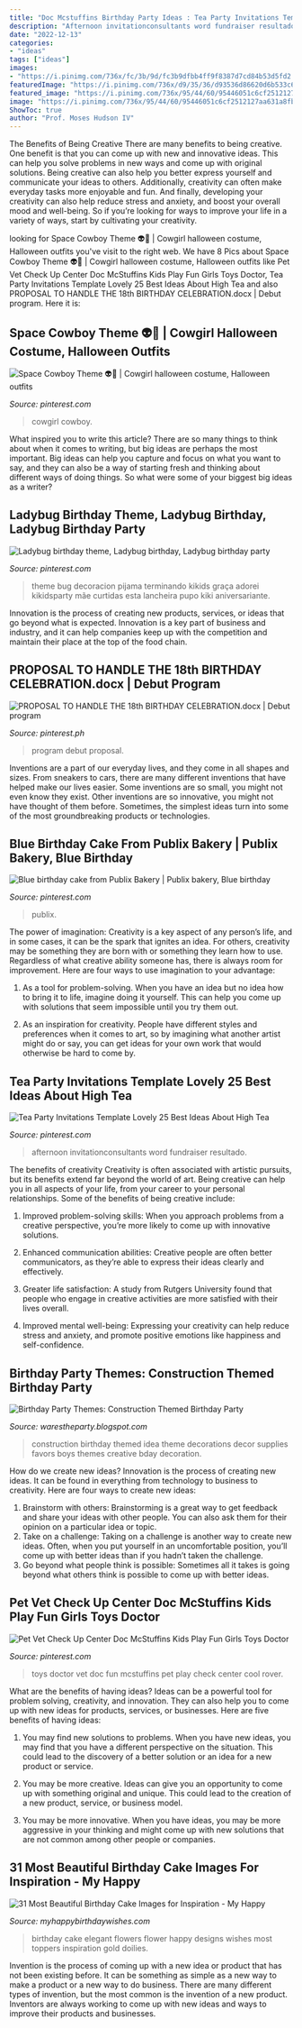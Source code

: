```yaml
---
title: "Doc Mcstuffins Birthday Party Ideas : Tea Party Invitations Template Lovely 25 Best Ideas About High Tea"
description: "Afternoon invitationconsultants word fundraiser resultado"
date: "2022-12-13"
categories:
- "ideas"
tags: ["ideas"]
images:
- "https://i.pinimg.com/736x/fc/3b/9d/fc3b9dfbb4ff9f8387d7cd84b53d5fd2.jpg"
featuredImage: "https://i.pinimg.com/736x/d9/35/36/d93536d86620d6b533c69d40476de0b2.jpg"
featured_image: "https://i.pinimg.com/736x/95/44/60/95446051c6cf2512127aa631a8fb9d7b.jpg"
image: "https://i.pinimg.com/736x/95/44/60/95446051c6cf2512127aa631a8fb9d7b.jpg"
ShowToc: true
author: "Prof. Moses Hudson IV"
---
```



The Benefits of Being Creative
There are many benefits to being creative. One benefit is that you can come up with new and innovative ideas. This can help you solve problems in new ways and come up with original solutions. Being creative can also help you better express yourself and communicate your ideas to others. Additionally, creativity can often make everyday tasks more enjoyable and fun. And finally, developing your creativity can also help reduce stress and anxiety, and boost your overall mood and well-being. So if you’re looking for ways to improve your life in a variety of ways, start by cultivating your creativity.

	

		
looking for Space Cowboy Theme 👽🤠 | Cowgirl halloween costume, Halloween outfits you've visit to the right web. We have 8 Pics about Space Cowboy Theme 👽🤠 | Cowgirl halloween costume, Halloween outfits like Pet Vet Check Up Center Doc McStuffins Kids Play Fun Girls Toys Doctor, Tea Party Invitations Template Lovely 25 Best Ideas About High Tea and also PROPOSAL TO HANDLE THE 18th BIRTHDAY CELEBRATION.docx | Debut program. Here it is:
		
    
## Space Cowboy Theme 👽🤠 | Cowgirl Halloween Costume, Halloween Outfits

<img loading=lazy src="https://i.pinimg.com/736x/fc/3b/9d/fc3b9dfbb4ff9f8387d7cd84b53d5fd2.jpg" onerror="this.onerror=null;this.src='https://tse4.mm.bing.net/th?id=OIP.3LxW6k3rUsmQ2Lvka-sbJQHaJf&amp;pid=15.1';" alt="Space Cowboy Theme 👽🤠 | Cowgirl halloween costume, Halloween outfits">

_Source: pinterest.com_

>cowgirl cowboy. 

	

What inspired you to write this article?
There are so many things to think about when it comes to writing, but big ideas are perhaps the most important. Big ideas can help you capture and focus on what you want to say, and they can also be a way of starting fresh and thinking about different ways of doing things. So what were some of your biggest big ideas as a writer?

    
## Ladybug Birthday Theme, Ladybug Birthday, Ladybug Birthday Party

<img loading=lazy src="https://i.pinimg.com/736x/df/0d/7a/df0d7ade9934a195dad0f6ce01415c28.jpg" onerror="this.onerror=null;this.src='https://tse4.mm.bing.net/th?id=OIP.w8rs5faU1mJrvEWtcE35RAHaJP&amp;pid=15.1';" alt="Ladybug birthday theme, Ladybug birthday, Ladybug birthday party">

_Source: pinterest.com_

>theme bug decoracion pijama terminando kikids graça adorei kikidsparty mãe curtidas esta lancheira pupo kiki aniversariante. 

	

Innovation is the process of creating new products, services, or ideas that go beyond what is expected. Innovation is a key part of business and industry, and it can help companies keep up with the competition and maintain their place at the top of the food chain.

    
## PROPOSAL TO HANDLE THE 18th BIRTHDAY CELEBRATION.docx | Debut Program

<img loading=lazy src="https://i.pinimg.com/736x/d9/35/36/d93536d86620d6b533c69d40476de0b2.jpg" onerror="this.onerror=null;this.src='https://tse3.mm.bing.net/th?id=OIP.rYHMR2C-TO2EUimiidDQsgAAAA&amp;pid=15.1';" alt="PROPOSAL TO HANDLE THE 18th BIRTHDAY CELEBRATION.docx | Debut program">

_Source: pinterest.ph_

>program debut proposal. 

	

Inventions are a part of our everyday lives, and they come in all shapes and sizes. From sneakers to cars, there are many different inventions that have helped make our lives easier. Some inventions are so small, you might not even know they exist. Other inventions are so innovative, you might not have thought of them before. Sometimes, the simplest ideas turn into some of the most groundbreaking products or technologies.

    
## Blue Birthday Cake From Publix Bakery | Publix Bakery, Blue Birthday

<img loading=lazy src="https://i.pinimg.com/originals/d1/f5/aa/d1f5aa2f5da30a08c478ba832889b33b.jpg" onerror="this.onerror=null;this.src='https://tse1.mm.bing.net/th?id=OIP.rRp1-a6qrXDGkTi9pmQ1pQHaNK&amp;pid=15.1';" alt="Blue birthday cake from Publix Bakery | Publix bakery, Blue birthday">

_Source: pinterest.com_

>publix. 

	

The power of imagination:
Creativity is a key aspect of any person’s life, and in some cases, it can be the spark that ignites an idea. For others, creativity may be something they are born with or something they learn how to use. Regardless of what creative ability someone has, there is always room for improvement. Here are four ways to use imagination to your advantage: 
1. As a tool for problem-solving. When you have an idea but no idea how to bring it to life, imagine doing it yourself. This can help you come up with solutions that seem impossible until you try them out.

2. As an inspiration for creativity. People have different styles and preferences when it comes to art, so by imagining what another artist might do or say, you can get ideas for your own work that would otherwise be hard to come by.

    
## Tea Party Invitations Template Lovely 25 Best Ideas About High Tea

<img loading=lazy src="https://i.pinimg.com/736x/33/e8/44/33e84482313f78f5113591b91ccaec77.jpg" onerror="this.onerror=null;this.src='https://tse4.mm.bing.net/th?id=OIP.4YzhtZPHaM2aF5p-5yZNEQHaLK&amp;pid=15.1';" alt="Tea Party Invitations Template Lovely 25 Best Ideas About High Tea">

_Source: pinterest.com_

>afternoon invitationconsultants word fundraiser resultado. 

	

The benefits of creativity
Creativity is often associated with artistic pursuits, but its benefits extend far beyond the world of art. Being creative can help you in all aspects of your life, from your career to your personal relationships.
Some of the benefits of being creative include:

1. Improved problem-solving skills: When you approach problems from a creative perspective, you’re more likely to come up with innovative solutions.

2. Enhanced communication abilities: Creative people are often better communicators, as they’re able to express their ideas clearly and effectively.

3. Greater life satisfaction: A study from Rutgers University found that people who engage in creative activities are more satisfied with their lives overall.

4. Improved mental well-being: Expressing your creativity can help reduce stress and anxiety, and promote positive emotions like happiness and self-confidence.

    
## Birthday Party Themes: Construction Themed Birthday Party

<img loading=lazy src="http://www.karaspartyideas.com/wp-content/uploads/2013/06/Construction-15.jpg" onerror="this.onerror=null;this.src='https://tse1.mm.bing.net/th?id=OIP.hdxQKcQX5iwET6_Itg98YgHaLG&amp;pid=15.1';" alt="Birthday Party Themes: Construction Themed Birthday Party">

_Source: warestheparty.blogspot.com_

>construction birthday themed idea theme decorations decor supplies favors boys themes creative bday decoration. 

	

How do we create new ideas?
Innovation is the process of creating new ideas. It can be found in everything from technology to business to creativity. Here are four ways to create new ideas:

1. Brainstorm with others: Brainstorming is a great way to get feedback and share your ideas with other people. You can also ask them for their opinion on a particular idea or topic.
2. Take on a challenge: Taking on a challenge is another way to create new ideas. Often, when you put yourself in an uncomfortable position, you’ll come up with better ideas than if you hadn’t taken the challenge.
3. Go beyond what people think is possible: Sometimes all it takes is going beyond what others think is possible to come up with better ideas.

    
## Pet Vet Check Up Center Doc McStuffins Kids Play Fun Girls Toys Doctor

<img loading=lazy src="https://i.pinimg.com/736x/95/44/60/95446051c6cf2512127aa631a8fb9d7b.jpg" onerror="this.onerror=null;this.src='https://tse1.mm.bing.net/th?id=OIP.H8Wi-t4lBbWiK2mRs6yxXwHaLd&amp;pid=15.1';" alt="Pet Vet Check Up Center Doc McStuffins Kids Play Fun Girls Toys Doctor">

_Source: pinterest.com_

>toys doctor vet doc fun mcstuffins pet play check center cool rover. 

	

What are the benefits of having ideas?
Ideas can be a powerful tool for problem solving, creativity, and innovation. They can also help you to come up with new ideas for products, services, or businesses. Here are five benefits of having ideas:
1. You may find new solutions to problems. When you have new ideas, you may find that you have a different perspective on the situation. This could lead to the discovery of a better solution or an idea for a new product or service.

2. You may be more creative. Ideas can give you an opportunity to come up with something original and unique. This could lead to the creation of a new product, service, or business model.

3. You may be more innovative. When you have ideas, you may be more aggressive in your thinking and might come up with new solutions that are not common among other people or companies.

    
## 31 Most Beautiful Birthday Cake Images For Inspiration - My Happy

<img loading=lazy src="https://www.myhappybirthdaywishes.com/wp-content/uploads/2016/01/elegant-brown-birthday-cake-images-with-flower-toppers.jpg" onerror="this.onerror=null;this.src='https://tse3.mm.bing.net/th?id=OIP.j_RJ9g12pGM7ZXXYEQavYQHaK6&amp;pid=15.1';" alt="31 Most Beautiful Birthday Cake Images for Inspiration - My Happy">

_Source: myhappybirthdaywishes.com_

>birthday cake elegant flowers flower happy designs wishes most toppers inspiration gold doilies. 

	

Invention is the process of coming up with a new idea or product that has not been existing before. It can be something as simple as a new way to make a product or a new way to do business. There are many different types of invention, but the most common is the invention of a new product. Inventors are always working to come up with new ideas and ways to improve their products and businesses.

